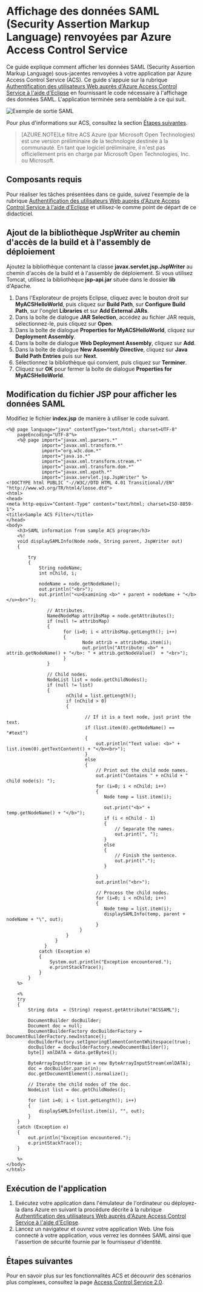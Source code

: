 <properties
    pageTitle="Affichage des données SAML renvoyées par ACS (Java)"
    description="Découvrez comment afficher SAML renvoyé par le service de contrôle d'accès dans les applications Java hébergées sur Azure."
	services="active-directory" 
    documentationCenter="java"
    authors="rmcmurray"
    manager="wpickett"
    editor="jimbe" />

<tags
    ms.service="active-directory"
    ms.workload="identity"
    ms.tgt_pltfrm="na"
    ms.devlang="Java"
    ms.topic="article"
    ms.date="06/03/2015"
    ms.author="robmcm" />

# Affichage des données SAML (Security Assertion Markup Language) renvoyées par Azure Access Control Service

Ce guide explique comment afficher les données SAML (Security Assertion Markup Language) sous-jacentes renvoyées à votre application par Azure Access Control Service (ACS). Ce guide s'appuie sur la rubrique [Authentification des utilisateurs Web auprès d'Azure Access Control Service à l'aide d'Eclipse][] en fournissant le code nécessaire à l'affichage des données SAML. L'application terminée sera semblable à ce qui suit.

![Exemple de sortie SAML][saml_output]

Pour plus d'informations sur ACS, consultez la section [Étapes suivantes](#next_steps).

> [AZURE.NOTE]Le filtre ACS Azure (par Microsoft Open Technologies) est une version préliminaire de la technologie destinée à la communauté. En tant que logiciel préliminaire, il n'est pas officiellement pris en charge par Microsoft Open Technologies, Inc. ou Microsoft.

## Composants requis

Pour réaliser les tâches présentées dans ce guide, suivez l'exemple de la rubrique [Authentification des utilisateurs Web auprès d'Azure Access Control Service à l'aide d'Eclipse][] et utilisez-le comme point de départ de ce didacticiel.

## Ajout de la bibliothèque JspWriter au chemin d'accès de la build et à l'assembly de déploiement

Ajoutez la bibliothèque contenant la classe **javax.servlet.jsp.JspWriter** au chemin d'accès de la build et à l'assembly de déploiement. Si vous utilisez Tomcat, utilisez la bibliothèque **jsp-api.jar** située dans le dossier **lib** d'Apache.

1. Dans l'Explorateur de projets Eclipse, cliquez avec le bouton droit sur **MyACSHelloWorld**, puis cliquez sur **Build Path**, sur **Configure Build Path**, sur l'onglet **Libraries** et sur **Add External JARs**.
2. Dans la boîte de dialogue **JAR Selection**, accédez au fichier JAR requis, sélectionnez-le, puis cliquez sur **Open**.
3. Dans la boîte de dialogue **Properties for MyACSHelloWorld**, cliquez sur **Deployment Assembly**.
4. Dans la boîte de dialogue **Web Deployment Assembly**, cliquez sur **Add**.
5. Dans la boîte de dialogue **New Assembly Directive**, cliquez sur **Java Build Path Entries** puis sur **Next**.
6. Sélectionnez la bibliothèque qui convient, puis cliquez sur **Terminer**.
7. Cliquez sur **OK** pour fermer la boîte de dialogue **Properties for MyACSHelloWorld**.

## Modification du fichier JSP pour afficher les données SAML

Modifiez le fichier **index.jsp** de manière à utiliser le code suivant.

	<%@ page language="java" contentType="text/html; charset=UTF-8"
	    pageEncoding="UTF-8"%>
	    <%@ page import="javax.xml.parsers.*"
	             import="javax.xml.transform.*"
	             import="org.w3c.dom.*"
	             import="java.io.*"
	             import="javax.xml.transform.stream.*"
	             import="javax.xml.transform.dom.*"
	             import="javax.xml.xpath.*"
	             import="javax.servlet.jsp.JspWriter" %>
	<!DOCTYPE html PUBLIC "-//W3C//DTD HTML 4.01 Transitional//EN" "http://www.w3.org/TR/html4/loose.dtd">
	<html>
	<head>
	<meta http-equiv="Content-Type" content="text/html; charset=ISO-8859-1">
	<title>Sample ACS Filter</title>
	</head>
	<body>
		<h3>SAML information from sample ACS program</h3>
		<%!
	    void displaySAMLInfo(Node node, String parent, JspWriter out)
	    {
	    
		    try
		    {
				String nodeName;
			    int nChild, i;
			    
			    nodeName = node.getNodeName();
			    out.println("<br>");
			    out.println("<u>Examining <b>" + parent + nodeName + "</b></u><br>");
			       
			       // Attributes.
			       NamedNodeMap attribsMap = node.getAttributes();
			       if (null != attribsMap)
			       {
	                     for (i=0; i < attribsMap.getLength(); i++)
	                     {
	                            Node attrib = attribsMap.item(i);
	                            out.println("Attribute: <b>" + attrib.getNodeName() + "</b>: " + attrib.getNodeValue()  + "<br>");
	                     }
			       }
			       
			       // Child nodes.
			       NodeList list = node.getChildNodes();
			       if (null != list)
	 		       {
			              nChild = list.getLength();
			              if (nChild > 0)
			              {                    
	
				                 // If it is a text node, just print the text.
				                 if (list.item(0).getNodeName() == "#text")
				                 {
	                                 out.println("Text value: <b>" + list.item(0).getTextContent() + "</b><br>");
				                 }
				                 else
				                 {
				                	 // Print out the child node names.
				                	 out.print("Contains " + nChild + " child node(s): ");   
		   		                     for (i=0; i < nChild; i++)
				                     {
					                    Node temp = list.item(i);
					                    
					                    out.print("<b>" + temp.getNodeName() + "</b>");
					                    if (i < nChild - 1)
					                    {
					                    	// Separate the names.
					                    	out.print(", ");
					                    }
					                    else
					                    {
					                    	// Finish the sentence.
					                    	out.print(".");
					                    }
					                    	
				                     }
					                 out.println("<br>");
					                 
					                 // Process the child nodes.
					                 for (i=0; i < nChild; i++)
				                     {
					                    Node temp = list.item(i);
					                    displaySAMLInfo(temp, parent + nodeName + "\", out);
				                     }
				               }
			              }
			          }
			      }
			    catch (Exception e)
			    {
			    	System.out.println("Exception encountered.");
			    	e.printStackTrace();	    	
			    }
		    }
	    %>
	
	    <%
	    try 
	    {
		    String data  = (String) request.getAttribute("ACSSAML");
		    
		    DocumentBuilder docBuilder;
			Document doc = null;
			DocumentBuilderFactory docBuilderFactory = DocumentBuilderFactory.newInstance();
			docBuilderFactory.setIgnoringElementContentWhitespace(true);
			docBuilder = docBuilderFactory.newDocumentBuilder();
			byte[] xmlDATA = data.getBytes();
			
			ByteArrayInputStream in = new ByteArrayInputStream(xmlDATA); 
			doc = docBuilder.parse(in);
			doc.getDocumentElement().normalize();
			
			// Iterate the child nodes of the doc.
	        NodeList list = doc.getChildNodes();
	
	        for (int i=0; i < list.getLength(); i++)
	        {
	        	displaySAMLInfo(list.item(i), "", out);
	        }
		}
	    catch (Exception e) 
	    {
	    	out.println("Exception encountered.");
	    	e.printStackTrace();
		}
	    
	    %>
	</body>
	</html>

## Exécution de l'application

1. Exécutez votre application dans l'émulateur de l'ordinateur ou déployez-la dans Azure en suivant la procédure décrite à la rubrique [Authentification des utilisateurs Web auprès d'Azure Access Control Service à l'aide d'Eclipse][].
2. Lancez un navigateur et ouvrez votre application Web. Une fois connecté à votre application, vous verrez les données SAML ainsi que l'assertion de sécurité fournie par le fournisseur d'identité.

## Étapes suivantes

Pour en savoir plus sur les fonctionnalités ACS et découvrir des scénarios plus complexes, consultez la page [Access Control Service 2.0][].

[Prerequisites]: #pre
[Modify the JSP file to display SAML]: #modify_jsp
[Add the JspWriter library to your build path and deployment assembly]: #add_library
[Run the application]: #run_application
[Next steps]: #next_steps
[Access Control Service 2.0]: http://go.microsoft.com/fwlink/?LinkID=212360
[Authentification des utilisateurs Web auprès d'Azure Access Control Service à l'aide d'Eclipse]: ../active-directory-java-authenticate-users-access-control-eclipse
[saml_output]: ./media/active-directory-java-view-saml-returned-by-access-control/SAML_Output.png
 

<!---HONumber=July15_HO4-->